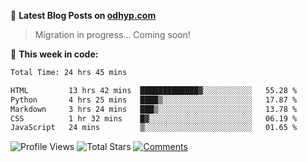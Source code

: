 📖 **Latest Blog Posts on [odhyp.com][website-url]**

> Migration in progress... Coming soon!

<!-- BLOG-POST-LIST:START -->

<!-- BLOG-POST-LIST:END -->

📆 **This week in code:**

<!--START_SECTION:waka-->

```bash
Total Time: 24 hrs 45 mins

HTML         13 hrs 42 mins  █████████████▓░░░░░░░░░░░   55.28 %
Python       4 hrs 25 mins   ████▒░░░░░░░░░░░░░░░░░░░░   17.87 %
Markdown     3 hrs 24 mins   ███▒░░░░░░░░░░░░░░░░░░░░░   13.78 %
CSS          1 hr 32 mins    █▓░░░░░░░░░░░░░░░░░░░░░░░   06.19 %
JavaScript   24 mins         ▒░░░░░░░░░░░░░░░░░░░░░░░░   01.65 %
```

<!--END_SECTION:waka-->

![Profile Views][view-shield]
![Total Stars][stars-shield]
[![Comments][comments-shield]][comments-url]

<!-- LINKS & IMAGES -->
[website-url]: https://odhyp.com
[view-shield]: https://komarev.com/ghpvc/?username=odhyp&color=00bba7&style=for-the-badge&abbreviated=true
[stars-shield]: https://img.shields.io/github/stars/odhyp?style=for-the-badge&label=total%20stars&color=00bba7
[comments-shield]: https://img.shields.io/github/discussions/odhyp/odhyp?style=for-the-badge&label=comments&color=00bba7
[comments-url]: https://odhyp.com/about

